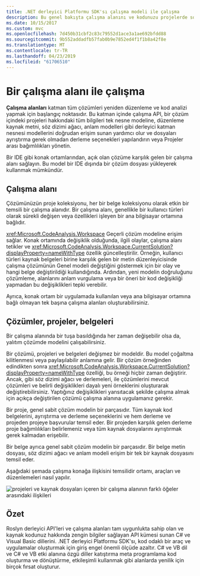 ```yaml
---
title: .NET derleyici Platformu SDK'sı çalışma modeli ile çalışma
description: Bu genel bakışta çalışma alanını ve kodunuzu projelerde sorgulama ve düzenleme kullandığınız türünün bir anlayış sağlar.
ms.date: 10/15/2017
ms.custom: mvc
ms.openlocfilehash: 7d450b31cbf2c83c79552d1ace3a1ae692bfdd88
ms.sourcegitcommit: 9b552addadfb57fab0b9e7852ed4f1f1b8a42f8e
ms.translationtype: MT
ms.contentlocale: tr-TR
ms.lasthandoff: 04/23/2019
ms.locfileid: "61706510"
---
```

# <a name="work-with-a-workspace"></a>Bir çalışma alanı ile çalışma

**Çalışma alanları** katman tüm çözümleri yeniden düzenleme ve kod analizi yapmak için başlangıç noktasıdır. Bu katman içinde çalışma API, bir çözüm içindeki projeleri hakkındaki tüm bilgileri tek nesne modeline, düzenleme kaynak metni, söz dizimi ağacı, anlam modelleri gibi derleyici katman nesnesi modellerini doğrudan erişim sunan yardımcı olur ve dosyaları ayrıştırma gerek olmadan derleme seçenekleri yapılandırın veya Projeler arası bağımlılıkları yönetin. 

Bir IDE gibi konak ortamlarından, açık olan çözüme karşılık gelen bir çalışma alanı sağlayın. Bu model bir IDE dışında bir çözüm dosyası yükleyerek kullanmak mümkündür.

## <a name="workspace"></a>Çalışma alanı

Çözümünüzün proje koleksiyonu, her bir belge koleksiyonu olarak etkin bir temsili bir çalışma alanıdır. Bir çalışma alanı, genellikle bir kullanıcı türleri olarak sürekli değişen veya özellikleri işleyen bir ana bilgisayar ortamına bağlıdır. 

<xref:Microsoft.CodeAnalysis.Workspace> Geçerli çözüm modeline erişim sağlar. Konak ortamında değişiklik olduğunda, ilgili olaylar, çalışma alanı tetikler ve <xref:Microsoft.CodeAnalysis.Workspace.CurrentSolution?displayProperty=nameWithType> özellik güncelleştirilir. Örneğin, kullanıcı türleri kaynak belgeleri birine karşılık gelen bir metin düzenleyicisinde çalışma çözümünün Genel modeli değiştiğini göstermek için bir olay ve hangi belge değiştirildiği kullandığında. Ardından, yeni modelin doğruluğunu çözümleme, alanlarını anlam vurgulama veya bir öneri bir kod değişikliği yapmadan bu değişiklikleri tepki verebilir. 

Ayrıca, konak ortam bir uygulamada kullanılan veya ana bilgisayar ortamına bağlı olmayan tek başına çalışma alanları oluşturabilirsiniz.

## <a name="solutions-projects-documents"></a>Çözümler, projeler, belgeleri

Bir çalışma alanında bir tuşa basıldığında her zaman değişebilir olsa da, yalıtım çözümde modelini çalışabilirsiniz. 

Bir çözümü, projeleri ve belgeleri değişmez bir modeldir. Bu model çoğaltma kilitlenmesi veya paylaşılabilir anlamına gelir. Bir çözüm örneğinden edindikten sonra <xref:Microsoft.CodeAnalysis.Workspace.CurrentSolution?displayProperty=nameWithType> özelliği, bu örneği hiçbir zaman değiştirir. Ancak, gibi söz dizimi ağacı ve derlemeleri, ile çözümlerini mevcut çözümleri ve belirli değişiklikleri dayalı yeni örneklerini oluşturarak değiştirebilirsiniz. Yaptığınız değişiklikleri yansıtacak şekilde çalışma almak için açıkça değiştirilen çözümü çalışma alanına uygulamanız gerekir.

Bir proje, genel sabit çözüm modelin bir parçasıdır. Tüm kaynak kod belgelerini, ayrıştırma ve derleme seçeneklerini ve hem derleme ve projeden projeye başvurular temsil eder. Bir projeden karşılık gelen derleme proje bağımlılıkları belirlemeniz veya tüm kaynak dosyalarını ayrıştırmak gerek kalmadan erişebilir.

Bir belge ayrıca genel sabit çözüm modelin bir parçasıdır. Bir belge metin dosyası, söz dizimi ağacı ve anlam modeli erişim bir tek bir kaynak dosyasını temsil eder.

Aşağıdaki şemada çalışma konağa ilişkisini temsilidir ortamı, araçları ve düzenlemeleri nasıl yapılır.

![projeleri ve kaynak dosyaları içeren bir çalışma alanının farklı öğeler arasındaki ilişkileri](media/work-with-workspace/workspace-obj-relations.png)

## <a name="summary"></a>Özet

Roslyn derleyici API'leri ve çalışma alanları tam uygunlukta sahip olan ve kaynak kodunuz hakkında zengin bilgiler sağlayan API kümesi sunan C# ve Visual Basic dillerini.  .NET derleyici Platformu SDK'sı, kod odaklı bir araç ve uygulamalar oluşturmak için giriş engel önemli ölçüde azaltır. C# ve VB dil ve C# ve VB etki alanına özgü diller katıştırma meta programlama kod oluşturma ve dönüştürme, etkileşimli kullanmak gibi alanlarda yenilik için birçok fırsat oluşturur.  
